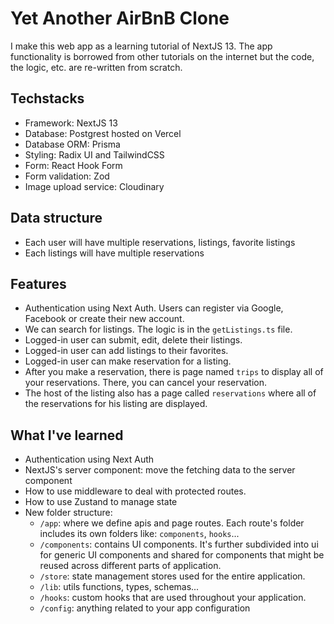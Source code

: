 # Yet Another AirBnB Clone

I make this web app as a learning tutorial of NextJS 13. The app functionality is borrowed from other tutorials on the internet but the code, the logic, etc. are re-written from scratch.

## Techstacks

- Framework: NextJS 13
- Database: Postgrest hosted on Vercel
- Database ORM: Prisma
- Styling: Radix UI and TailwindCSS
- Form: React Hook Form
- Form validation: Zod
- Image upload service: Cloudinary

## Data structure

- Each user will have multiple reservations, listings, favorite listings
- Each listings will have multiple reservations

## Features

- Authentication using Next Auth. Users can register via Google, Facebook or create their new account.
- We can search for listings. The logic is in the `getListings.ts` file.
- Logged-in user can submit, edit, delete their listings.
- Logged-in user can add listings to their favorites.
- Logged-in user can make reservation for a listing.
- After you make a reservation, there is page named `trips` to display all of your reservations. There, you can cancel your reservation.
- The host of the listing also has a page called `reservations` where all of the reservations for his listing are displayed.

## What I've learned

- Authentication using Next Auth
- NextJS's server component: move the fetching data to the server component
- How to use middleware to deal with protected routes.
- How to use Zustand to manage state
- New folder structure:
  - `/app`: where we define apis and page routes. Each route's folder includes its own folders like: `components`, `hooks`...
  - `/components`: contains UI components. It's further subdivided into ui for generic UI components and shared for components that might be reused across different parts of application.
  - `/store`: state management stores used for the entire application.
  - `/lib`: utils functions, types, schemas...
  - `/hooks`: custom hooks that are used throughout your application.
  - `/config`: anything related to your app configuration
